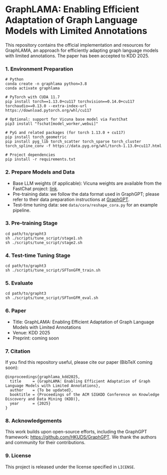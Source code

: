 # GraphLAMA: Enabling Efficient Adaptation of Graph Language Models with Limited Annotations

This repository contains the official implementation and resources for GraphLAMA, an approach for efficiently adapting graph language models with limited annotations. The paper has been accepted to KDD 2025.

### 1. Environment Preparation
```shell
# Python
conda create -n graphlama python=3.8
conda activate graphlama

# PyTorch with CUDA 11.7
pip install torch==1.13.0+cu117 torchvision==0.14.0+cu117 torchaudio==0.13.0 --extra-index-url https://download.pytorch.org/whl/cu117

# Optional: support for Vicuna base model via FastChat
pip3 install "fschat[model_worker,webui]"

# PyG and related packages (for torch 1.13.0 + cu117)
pip install torch_geometric
pip install pyg_lib torch_scatter torch_sparse torch_cluster torch_spline_conv -f https://data.pyg.org/whl/torch-1.13.0+cu117.html

# Project dependencies
pip install -r requirements.txt
```

### 2. Prepare Models and Data
- Base LLM weights (if applicable): Vicuna weights are available from the FastChat project: [link](https://github.com/lm-sys/FastChat#model-weights).
- Pre-training data: we follow the data format used in GraphGPT; please refer to their data preparation instructions at [GraphGPT](https://github.com/HKUDS/GraphGPT).
- Test-time tuning data: see `data/cora/reshape_cora.py` for an example pipeline.

### 3. Pre-training Stage
```shell
cd path/to/grapht3
sh ./scripts/tune_script/stage1.sh
sh ./scripts/tune_script/stage2.sh
```

### 4. Test-time Tuning Stage
```shell
cd path/to/grapht3
sh ./scripts/tune_script/SFTonGFM_train.sh
```

### 5. Evaluate
```shell
cd path/to/grapht3
sh ./scripts/tune_script/SFTonGFM_eval.sh
```

### 6. Paper
- Title: GraphLAMA: Enabling Efficient Adaptation of Graph Language Models with Limited Annotations
- Venue: KDD 2025
- Preprint: coming soon

### 7. Citation
If you find this repository useful, please cite our paper (BibTeX coming soon):
```
@inproceedings{graphlama_kdd2025,
  title     = {GraphLAMA: Enabling Efficient Adaptation of Graph Language Models with Limited Annotations},
  author    = {To be updated},
  booktitle = {Proceedings of the ACM SIGKDD Conference on Knowledge Discovery and Data Mining (KDD)},
  year      = {2025}
}
```

### 8. Acknowledgements
This work builds upon open-source efforts, including the GraphGPT framework: https://github.com/HKUDS/GraphGPT. We thank the authors and community for their contributions.

### 9. License
This project is released under the license specified in `LICENSE`.